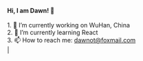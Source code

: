 __Hi, I am Dawn! 👋__<br/><br/>1. 🔭 I’m currently working on WuHan, China<br/>2. 🌱 I’m currently learning React<br/>3. 📫 How to reach me: dawnot@foxmail.com<br/>|




